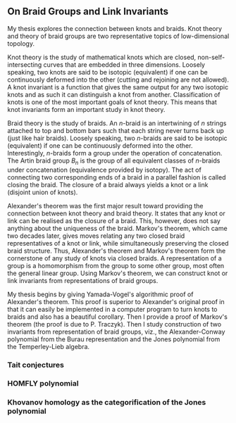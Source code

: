 ## On Braid Groups and Link Invariants

My thesis explores the connection between knots and braids. Knot theory and theory of braid groups are two representative topics of low-dimensional topology.

Knot theory is the study of mathematical knots which are closed, non-self-intersecting curves that are embedded in three dimensions. Loosely speaking, two knots are said to be isotopic (equivalent) if one can be continuously deformed into the other (cutting and rejoining are not allowed). A knot invariant is a function that gives the same output for any two isotopic knots and as such it can distinguish a knot from another. Classification of knots is one of the most important goals of knot theory. This means that knot invariants form an important study in knot theory.

Braid theory is the study of braids. An $n$-braid is an intertwining of $n$ strings attached to top and bottom bars such that each string never turns back up (just like hair braids). Loosely speaking, two $n$-braids are said to be isotopic (equivalent) if one can be continuously deformed into the other. Interestingly, $n$-braids form a group under the operation of concatenation. The Artin braid group $B_n$ is the group of all equivalent classes of $n$-braids under concatenation (equivalence provided by isotopy). The act of connecting two corresponding ends of a braid in a parallel fashion is called closing the braid. The closure of a braid always yields a knot or a link (disjoint union of knots).

Alexander's theorem was the first major result toward providing the connection between knot theory and braid theory. It states that any knot or link can be realised as the closure of a braid. This, however, does not say anything about the uniqueness of the braid. Markov's theorem, which came two decades later, gives moves relating any two closed braid representatives of a knot or link, while simultaneously preserving the closed braid structure. Thus, Alexander's theorem and Markov's theorem form the cornerstone of any study of knots via closed braids. A representation of a group is a homomorphism from the group to some other group, most often the general linear group. Using Markov's theorem, we can construct knot or link invariants from representations of braid groups. 

My thesis begins by giving Yamada-Vogel's algorithmic proof of Alexander's theorem. This proof is superior to Alexander's original proof in that it can easily be implemented in a computer program to turn knots to braids and also has a beautiful corollary. Then I provide a proof of Markov's theorem (the proof is due to P. Traczyk). Then I study construction of two invariants from representation of braid groups, viz., the Alexander-Conway polynomial from the Burau representation and the Jones polynomial from the Temperley-Lieb algebra.

### Tait conjectures

### HOMFLY polynomial

### Khovanov homology as the categorification of the Jones polynomial
